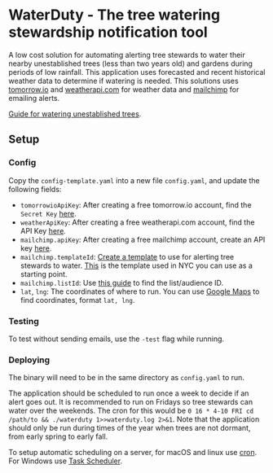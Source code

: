 # WaterDuty - The tree watering stewardship notification tool

A low cost solution for automating alerting tree stewards to water their nearby unestablished trees (less than two years old) and gardens during periods of low rainfall. This application uses forecasted and recent historical weather data to determine if watering is needed. This solutions uses [tomorrow.io](https://www.tomorrow.io/) and [weatherapi.com](https://www.weatherapi.com/) for weather data and [mailchimp](https://mailchimp.com/) for emailing alerts.

[Guide for watering unestablished trees](https://vimeo.com/416031708#t=5m35s).

## Setup

### Config

Copy the `config-template.yaml` into a new file `config.yaml`, and update the following fields:

- `tomorrowioApiKey`: After creating a free tomorrow.io account, find the `Secret Key` [here](https://app.tomorrow.io/development/keys).
- `weatherApiKey`: After creating a free weatherapi.com account, find the API Key [here](https://www.weatherapi.com/my/).
- `mailchimp.apiKey`: After creating a free mailchimp account, create an API key [here](https://admin.mailchimp.com/account/api/).
- `mailchimp.templateId`: [Create a template](https://mailchimp.com/help/create-a-template-with-the-template-builder/) to use for alerting tree stewards to water. [This](https://us13.admin.mailchimp.com/templates/share?id=174361973_a7f368481da096f6c0df_us13) is the template used in NYC you can use as a starting point.
- `mailchimp.listId`: Use [this guide](https://mailchimp.com/help/find-audience-id/) to find the list/audience ID.
- `lat`, `lng`: The coordinates of where to run. You can use [Google Maps](https://support.google.com/maps/answer/18539) to find coordinates, format `lat, lng`.

### Testing

To test without sending emails, use the `-test` flag while running.

### Deploying

The binary will need to be in the same directory as `config.yaml` to run.

The application should be scheduled to run once a week to decide if an alert goes out. It is recommended to run on Fridays so tree stewards can water over the weekends. The cron for this would be `0 16 * 4-10 FRI cd /path/to && ./waterduty 1>>waterduty.log 2>&1`. Note that the application should only be run during times of the year when trees are not dormant, from early spring to early fall.

To setup automatic scheduling on a server, for macOS and linux use [cron](https://phoenixnap.com/kb/set-up-cron-job-linux). For Windows use [Task Scheduler](https://www.windowscentral.com/how-create-automated-task-using-task-scheduler-windows-10).
